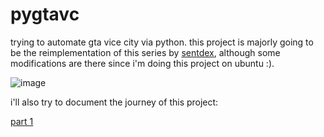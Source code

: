 # pygtavc

trying to automate gta vice city via python. this project is majorly going to be the reimplementation of this series by [sentdex](https://www.youtube.com/playlist?list=PLQVvvaa0QuDeETZEOy4VdocT7TOjfSA8a), although some modifications are there since i'm doing this project on ubuntu :). 

![image](https://github.com/user-attachments/assets/a014978f-1d83-42bf-b3ce-2b5ca64a3971)

i'll also try to document the journey of this project:

[part 1](https://medium.com/@sartq_3/python-playing-gta-again-part-1-fc8116336b54)
